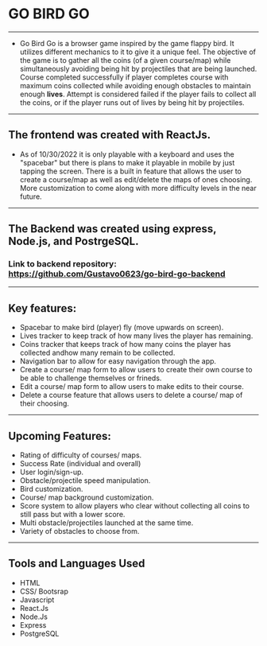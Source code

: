 # GO BIRD GO
-----------------
* Go Bird Go is a browser game inspired by the game flappy bird. It utilizes different mechanics to it to give it a unique feel. The objective of the game is to gather all the coins (of a given course/map) while simultaneously avoiding being hit by projectiles that are being launched.
Course completed successfully if player completes course with maximum coins collected while avoiding enough obstacles to maintain enough **lives**. Attempt is considered failed if the player fails to collect all the coins, or if the player runs out of lives by being hit by projectiles.
---------------------------------------------------------------------------
## The frontend was created with ReactJs.

* As of 10/30/2022 it is only playable with a keyboard and uses the "spacebar" but there is plans to make it playable in mobile by just tapping the screen. There is a built in feature that allows the user to create a course/map as well as edit/delete the maps of ones choosing. More customization to come along with more difficulty levels in the near future.
----------------------------------------------------------------------------
## The Backend was created using express, Node.js, and PostrgeSQL.

### Link to backend repository: https://github.com/Gustavo0623/go-bird-go-backend
----------------------------------------------------------------------------
## Key features:
* Spacebar to make bird (player) fly (move upwards on screen).
* Lives tracker to keep track of how many lives the player has remaining.
* Coins tracker that keeps track of how many coins the player has collected andhow many remain to be collected.
* Navigation bar to allow for easy navigation through the app.
* Create a course/ map form to allow users to create their own course to be able to challenge themselves or frineds.
* Edit a course/ map form to allow users to make edits to their course.
* Delete a course feature that allows users to delete a course/ map of their choosing.
----------------------------------------------------------------------------
## Upcoming Features:
* Rating of difficulty of courses/ maps.
* Success Rate (individual and overall)
* User login/sign-up.
* Obstacle/projectile speed manipulation.
* Bird customization.
* Course/ map background customization.
* Score system to allow players who clear without collecting all coins to still pass but with a lower score.
* Multi obstacle/projectiles launched at the same time. 
* Variety of obstacles to choose from. 
----------------------------------------------------------------------------
## Tools and Languages Used

* HTML
* CSS/ Bootsrap
* Javascript
* React.Js
* Node.Js
* Express
* PostgreSQL